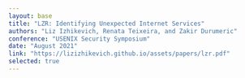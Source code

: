 ```yaml
---
layout: base
title: "LZR: Identifying Unexpected Internet Services"
authors: "Liz Izhikevich, Renata Teixeira, and Zakir Durumeric"
conference: "USENIX Security Symposium" 
date: "August 2021"
link: "https://lizizhikevich.github.io/assets/papers/lzr.pdf"
selected: true
---
```

